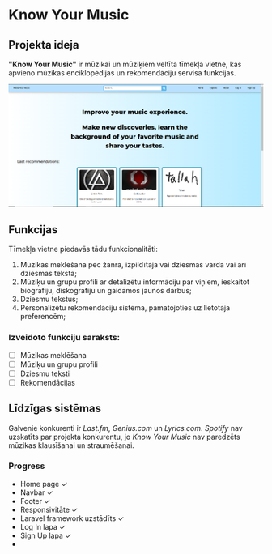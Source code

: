 # Know Your Music
## Projekta ideja
**"Know Your Music"** ir mūzikai un mūziķiem veltīta tīmekļa vietne, kas apvieno mūzikas enciklopēdijas un rekomendāciju servisa funkcijas.

![galvenās mājaslapas skrinšots](website-screensht-1.PNG)

## Funkcijas
Tīmekļa vietne piedavās tādu funkcionalitāti:
1. Mūzikas meklēšana pēc žanra, izpildītāja vai dziesmas vārda vai arī dziesmas teksta;
2. Mūziķu un grupu profili ar detalizētu informāciju par viņiem, ieskaitot biogrāfiju, diskogrāfiju un gaidāmos jaunos darbus;
3. Dziesmu tekstus;
4. Personalizētu rekomendāciju sistēma, pamatojoties uz lietotāja preferencēm;

### Izveidoto funkciju saraksts:
- [ ] Mūzikas meklēšana
- [ ] Mūziķu un grupu profili
- [ ] Dziesmu teksti
- [ ] Rekomendācijas

## Līdzīgas sistēmas
Galvenie konkurenti ir *Last.fm*, *Genius.com* un *Lyrics.com*. *Spotify* nav uzskatīts par projekta konkurentu, jo *Know Your Music* nav paredzēts mūzikas klausīšanai un straumēšanai.

### Progress
- Home page ✓
- Navbar ✓
- Footer ✓
- Responsivitāte ✓
- Laravel framework uzstādīts ✓
- Log In lapa ✓
- Sign Up lapa ✓
- 